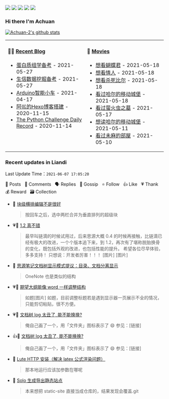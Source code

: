 
<a title="Hits" target="_blank" href="https://github.com/Achuan-2/Achuan-2"><img src="https://hits.b3log.org/Achuan-2/Achuan-2.svg"></a>
[![](https://img.shields.io/badge/dynamic/json?label=GitHub&suffix=%20followers&query=%24.data.totalSubs&url=https%3A%2F%2Fapi.spencerwoo.com%2Fsubstats%2F%3Fsource%3Dgithub%26queryKey%3DAchuan-2&labelColor=282c34&color=181717&logo=github&longCache=true)](https://github.com/Achuan-2)
[![](https://img.shields.io/badge/dynamic/json?labelColor=e71f19&color=040000&label=Weibo&suffix=%20followers&query=%24.data.totalSubs&url=https%3A%2F%2Fapi.spencerwoo.com%2Fsubstats%2F%3Fsource%3Dweibo%26queryKey%3D2139813304&logo=sina-weibo&longCache=true)](https://weibo.com/2139813304/profile)
[![](https://img.shields.io/badge/dynamic/json?color=0e9ece&labelColor=131010&label=Zhihu&suffix=%20followers&query=%24.data.totalSubs&url=https%3A%2F%2Fapi.spencerwoo.com%2Fsubstats%2F%3Fsource%3Dzhihu%26queryKey%3Dachuan-2&logo=zhihu&longCache=true)](https://www.zhihu.com/people/achuan-2)
[![](https://img.shields.io/badge/dynamic/json?color=00a1d6&labelColor=555555&label=Bilibili&suffix=%20followers&query=%24.data.totalSubs&url=https%3A%2F%2Fapi.spencerwoo.com%2Fsubstats%2F%3Fsource%3Dbilibili%26queryKey%3D349243695&logo=bilibili&longCache=true)](https://space.bilibili.com/349243695)

### Hi there I'm Achuan
[![Achuan-2's github stats](https://github-readme-stats.vercel.app/api?username=Achuan-2&show_icons=true)](https://github.com/anuraghazra/github-readme-stats)  
<table>
<tbody>
   <tr>
       <td  valign="top" width="50%">
          
#### 🤹‍♀️ [Recent Blog](https://achuan-2.top/)
<!-- START_SECTION:blog -->
* <a href='https://achuan-2.top/posts/b890.html' target='_blank'>蛋白质组学备考</a> - 2021-05-27
* <a href='https://achuan-2.top/posts/a0e.html' target='_blank'>生信数据挖掘备考</a> - 2021-05-27
* <a href='https://achuan-2.top/posts/17b5.html' target='_blank'>Arduino智能小车</a> - 2021-04-17
* <a href='https://achuan-2.top/posts/a881.html' target='_blank'>阿巛的Hexo博客搭建</a> - 2020-11-15
* <a href='https://achuan-2.top/posts/c134.html' target='_blank'>The Python Challenge Daily Record</a> - 2020-11-14
<!-- END_SECTION:blog -->
</td>
       <td  valign="top" width="50%">

#### 🎥 <a href="https://www.douban.com/people/sjx270992395/" target="_blank">Movies</a>

<!-- START_SECTION:douban -->
* <a href='http://movie.douban.com/subject/1293643/' target='_blank'>想看蝴蝶君</a> - 2021-05-18
* <a href='http://movie.douban.com/subject/1291868/' target='_blank'>想看情人</a> - 2021-05-18
* <a href='http://movie.douban.com/subject/1291580/' target='_blank'>想看杀死比尔</a> - 2021-05-18
* <a href='http://movie.douban.com/subject/1308807/' target='_blank'>看过哈尔的移动城堡</a> - 2021-05-18
* <a href='http://movie.douban.com/subject/1293318/' target='_blank'>看过萤火虫之墓</a> - 2021-05-17
* <a href='https://book.douban.com/subject/26268884/' target='_blank'>想读哈尔的移动城堡</a> - 2021-05-11
* <a href='http://movie.douban.com/subject/1395091/' target='_blank'>看过未麻的部屋</a> - 2021-05-10
<!-- END_SECTION:douban -->
</td>
        </tr>
</tbody>
</table>


<!--events start -->

### Recent updates in Liandi 

 Last Update Time：`2021-06-07 17:05:20`

📝 Posts &nbsp; 💬 Comments &nbsp; 🗣 Replies &nbsp; 🌙 Gossip &nbsp; ⭐️ Follow &nbsp; 👍 Like &nbsp; 💗 Thank &nbsp; 💰 Reward &nbsp; 🗃 Collection

* 💬 [块级横排编辑不是很好](https://ld246.com/article/1622812708097/comment/1622863692469#comments)

  > 按回车之后，选中两栏合并为垂直排列的超级块
* 💗📝 [1.2 真不错](https://ld246.com/article/1622725747115)

  > 最早叫链滴的时候试用过，后来思源大概 0.4 的时候再接触，比链滴已经有极大的改进，一个个版本追下来，到 1.2，再次有了堪称脱胎换骨的变化，既包括外观的改进，也包括性能的提升。 希望各位尽早体验，多多支持！ 只想说：开发者厉害！！！ [图片] [图片]
* 💬 [思源笔记文档树显示模式提议：目录、文档分离显示](https://ld246.com/article/1622787648180/comment/1622863250785#comments)

  > OneNote 也是类似的结构
* 💗📝 [期望大纲能像 word 一样调整结构](https://ld246.com/article/1622626892338)

  > 如题[图片] 如题，目前调整标题若是遇到显示器一页展示不全的情况，只能剪切粘贴，很不方便。
* 💗💬 [文档树 log 太丑了, 能不能换换?](https://ld246.com/article/1622027770451/comment/1622039359403#comments)

  > 俺自己画了一个，用「文件夹」图标表示了 😄 参见：[链接]
* 👍💬 [文档树 log 太丑了, 能不能换换?](https://ld246.com/article/1622027770451/comment/1622039359403#comments)

  > 俺自己画了一个，用「文件夹」图标表示了 😄 参见：[链接]
* 💬 [Lute HTTP 安装（解决 latex 公式渲染问题）](https://ld246.com/article/1615781170283/comment/1622097227487#comments)

  > 那本地运行应该加参数在哪呢
* 💬 [Solo 生成导出静态站点](https://ld246.com/article/1579053576274/comment/1622090809039#comments)

  > 本来想把 static-site 直接当成仓库的，结果发现会覆盖.git


<!--events end -->
